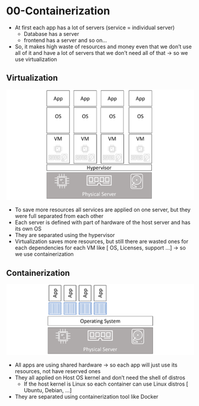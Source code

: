 # 00-Containerization

- At first each app has a lot of servers (service = individual server)
    - Database has a server
    - frontend has a server and so on…
- So, it makes high waste of resources and money even that we don’t use all of it and have a lot of servers that we don’t need all of that → so we use virtualization

## Virtualization

![23.png](images/23.png)

- To save more resources all services are applied on one server, but they were full separated from each other
- Each server is defined with part of hardware of the host server and has its own OS
- They are separated using the hypervisor
- Virtualization saves more resources, but still there are wasted ones for each dependencies for each VM like [ OS, Licenses, support …] → so we use containerization

## Containerization

![24.png](images/24.png)

- All apps are using shared hardware → so each app will just use its resources, not have reserved ones
- They all applied on Host OS kernel and don’t need the shell of distros
    - If the host kernel is Linux so each container can use Linux distros [ Ubuntu, Debian, …]
- They are separated using containerization tool like Docker